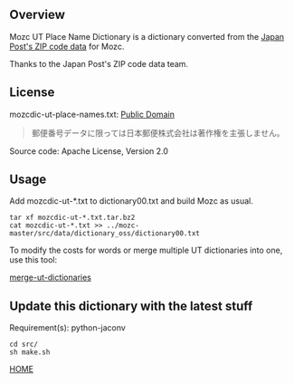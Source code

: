 ## Overview

Mozc UT Place Name Dictionary is a dictionary converted from the [Japan Post's ZIP code data](https://www.post.japanpost.jp/zipcode/download.html) for Mozc.

Thanks to the Japan Post's ZIP code data team.

## License

mozcdic-ut-place-names.txt: [Public Domain](https://www.post.japanpost.jp/zipcode/dl/readme.html)

> 郵便番号データに限っては日本郵便株式会社は著作権を主張しません。

Source code: Apache License, Version 2.0

## Usage

Add mozcdic-ut-*.txt to dictionary00.txt and build Mozc as usual.

```
tar xf mozcdic-ut-*.txt.tar.bz2
cat mozcdic-ut-*.txt >> ../mozc-master/src/data/dictionary_oss/dictionary00.txt
```

To modify the costs for words or merge multiple UT dictionaries into one, use this tool:

[merge-ut-dictionaries](https://github.com/utuhiro78/merge-ut-dictionaries)

## Update this dictionary with the latest stuff

Requirement(s): python-jaconv

```
cd src/
sh make.sh
```

[HOME](http://linuxplayers.g1.xrea.com/mozc-ut.html)

